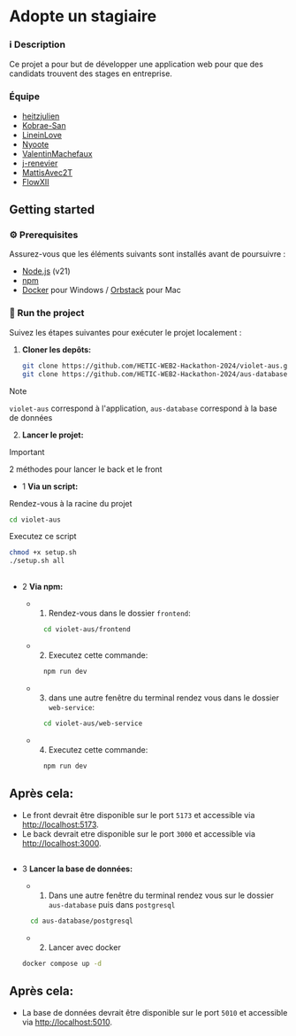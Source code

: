 # Adopte un stagiaire

### ℹ️ Description

Ce projet a pour but de développer une application web pour que des candidats trouvent des stages en
entreprise.

### Équipe
- [heitzjulien](https://github.com/heitzjulien)
- [Kobrae-San](https://github.com/Kobrae-San)
- [LineinLove](https://github.com/LinelinLove)
- [Nyoote](https://github.com/Nyoote)
- [ValentinMachefaux](https://github.com/ValentinMachefaux)
- [j-renevier](https://github.com/j-renevier)
- [MattisAvec2T](https://github.com/MattisAvec2T)
- [FlowXII](https://github.com/FlowXII)


## Getting started

### ⚙️ Prerequisites

Assurez-vous que les éléments suivants sont installés avant de poursuivre :

- [Node.js](https://nodejs.org/en) (v21)
- [npm](https://www.npmjs.com/)
- [Docker](https://www.docker.com/products/docker-desktop/) pour Windows / [Orbstack](https://orbstack.dev/) pour Mac

### 🚦 Run the project

Suivez les étapes suivantes pour exécuter le projet localement :

1. **Cloner les depôts:**

   ```bash
   git clone https://github.com/HETIC-WEB2-Hackathon-2024/violet-aus.git
   git clone https://github.com/HETIC-WEB2-Hackathon-2024/aus-database.git
   ```
  > [!NOTE]
> `violet-aus` correspond à l'application, `aus-database` correspond à la base de données



2. **Lancer le projet:**

> [!IMPORTANT]
> 2 méthodes pour lancer le back et le front

  - 1 **Via un script:**

  Rendez-vous à la racine du projet

   ```bash
   cd violet-aus
   ```

  Executez ce script

   ```bash
  chmod +x setup.sh
  ./setup.sh all
   ```
##
  - 2 **Via npm:**

    - 1. Rendez-vous dans le dossier `frontend`:
      ```bash
        cd violet-aus/frontend
        ```

    - 2. Executez cette commande:
      ```bash
        npm run dev
         ```

    - 3. dans une autre fenêtre du terminal rendez vous dans le dossier `web-service`:
      ```bash
        cd violet-aus/web-service
        ```

    - 4. Executez cette commande:
      ```bash
        npm run dev
         ```

## Après cela: 
- Le front devrait être disponible sur le port `5173` et accessible via [http://localhost:5173](http://localhost:5173).
- Le back devrait etre disponible sur le port `3000` et accessible via [http://localhost:3000](http://localhost:3000).

##

- 3 **Lancer la base de données:**

  - 1. Dans une autre fenêtre du terminal rendez vous sur le dossier `aus-database` puis dans `postgresql`
  ```bash
    cd aus-database/postgresql
  ```
  - 2. Lancer avec docker 
  ```bash
  docker compose up -d
  ```
## Après cela: 
- La base de données devrait être disponible sur le port `5010` et accessible via [http://localhost:5010](http://localhost:5010).
